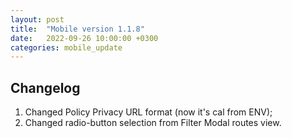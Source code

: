 ```yaml
---
layout: post
title:  "Mobile version 1.1.8"
date:   2022-09-26 10:00:00 +0300
categories: mobile_update
---
```


Changelog
---
1. Changed Policy Privacy URL format (now it's cal from ENV);
2. Changed radio-button selection from Filter Modal routes view.

